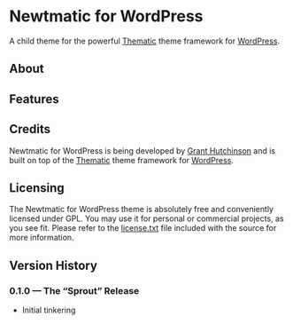 Newtmatic for WordPress
=========

A child theme for the powerful [Thematic](http://themeshaper.com/thematic/) theme framework for [WordPress](http://wordpress.org/).


## About


## Features


## Credits

Newtmatic for WordPress is being developed by [Grant Hutchinson](http://splorp.me/) and is built on top of the [Thematic](http://themeshaper.com/thematic/) theme framework for [WordPress](http://wordpress.org/).


## Licensing

The Newtmatic for WordPress theme is absolutely free and conveniently licensed under GPL. You may use it for personal or commercial projects, as you see fit. Please refer to the [license.txt](https://github.com/splorp/newtmatic/blob/master/license.txt) file included with the source for more information.


## Version History

### 0.1.0 — The “Sprout” Release

+ Initial tinkering